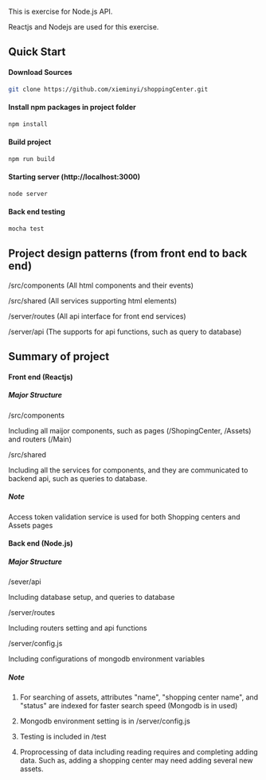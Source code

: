 This is exercise for Node.js API.

Reactjs and Nodejs are used for this exercise. 

## Quick Start

#### Download Sources

```bash
git clone https://github.com/xieminyi/shoppingCenter.git
```

#### Install npm packages in project folder
```bash
npm install
```

#### Build project
```bash
npm run build
```

#### Starting server (http://localhost:3000)
```bash
node server
```

#### Back end testing
```bash
mocha test
```

## Project design patterns (from front end to back end)

/src/components (All html components and their events)

/src/shared (All services supporting html elements)

/server/routes (All api interface for front end services)

/server/api (The supports for api functions, such as query to database)


## Summary of project

#### Front end (Reactjs)

##### Major Structure

/src/components

Including all maijor components, such as pages (/ShopingCenter, /Assets) and routers (/Main)

/src/shared
            
Including all the services for components, and they are communicated to backend api, such as queries to database. 

##### Note

Access token validation service is used for both Shopping centers and Assets pages

#### Back end (Node.js)

##### Major Structure

/sever/api
 
Including database setup, and queries to database

/server/routes
             
Including routers setting and api functions

/server/config.js

Including configurations of mongodb environment variables

##### Note

1) For searching of assets, attributes "name", "shopping center name", and "status" are indexed for faster search speed (Mongodb is in used)

2) Mongodb environment setting is in /server/config.js

3) Testing is included in /test

4) Proprocessing of data including reading requires and completing adding data. Such as, adding a shopping center may need adding several new assets. 







